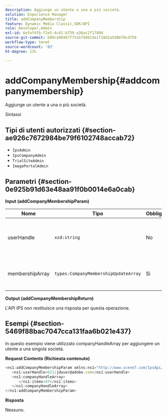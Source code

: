 ```yaml
---
description: Aggiunge un utente a una o più società.
solution: Experience Manager
title: addCompanyMembership
feature: Dynamic Media Classic,SDK/API
role: Developer,Admin
exl-id: 6efef4fb-f2e5-4c41-b739-a36ac2f17884
source-git-commit: b89ca96947f751b750623e1f18d2a5d86f0cd759
workflow-type: tm+mt
source-wordcount: '83'
ht-degree: 12%

---
```


# addCompanyMembership{#addcompanymembership}

Aggiunge un utente a una o più società.

Sintassi

## Tipi di utenti autorizzati {#section-ae926c7672984be79f6102748accab72}

* `IpsAdmin`
* `IpsCompanyAdmin`
* `TrialSiteAdmin`
* `ImagePortalAdmin`

## Parametri {#section-0e925b91d63e48aa91f0b0014e6a0cab}

**Input (addCompanyMembershipParam)**

| Nome | Tipo | Obbligatorio | Descrizione |
|---|---|---|---|
| userHandle | `xsd:string` | No | L&#39;handle dell&#39;utente di cui si desidera aggiungere l&#39;iscrizione. |
| membershipArray | `types:CompanyMembershipUpdateArray` | Sì | Un array di aziende a cui aggiungere l’utente. |

**Output (addCompanyMembershipReturn)**

L&#39;API IPS non restituisce una risposta per questa operazione.

## Esempi {#section-5469f88bac7047cca131faa6b021e437}

In questo esempio viene utilizzato companyHandleArray per aggiungere un utente a una singola società.

**Request Contents (Richiesta contenuto)**

```javascript {.line-numbers}
<ns1:addCompanyMembershipParam xmlns:ns1="http://www.scene7.com/IpsApi/xsd">
   <ns1:userHandle>621|jduvar@adobe.com</ns1:userHandle>
   <ns1:companyHandleArray>
      </ns1:items>47</ns1:items>
   </ns1:companyHandleArray>
</ns1:addCompanyMembershipParam>
```

**Risposta**

Nessuno.
